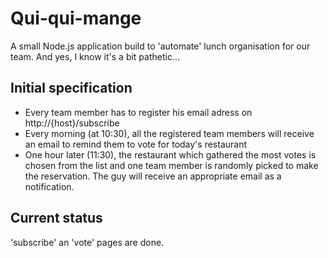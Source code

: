 # Qui-qui-mange #

A small Node.js application build to 'automate' lunch organisation for our team. And yes, I know it's a bit pathetic...
  
## Initial specification ##

* Every team member has to register his email adress on http://{host}/subscribe
* Every morning (at 10:30), all the registered team members will receive an email to remind them to vote for today's restaurant
* One hour later (11:30), the restaurant which gathered the most votes is chosen from the list and one team member is randomly picked to make the reservation. The guy will receive an appropriate email as a notification.

## Current status ##

'subscribe' an 'vote' pages are done. 
